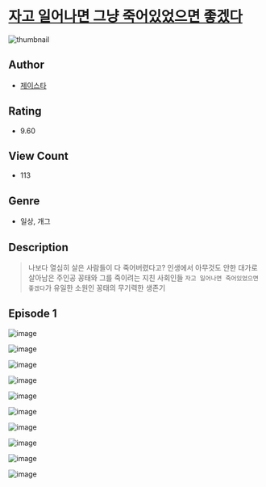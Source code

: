 # [자고 일어나면 그냥 죽어있었으면 좋겠다](https://comic.naver.com/challenge/list?titleId=810628)
![thumbnail](https://image-comic.pstatic.net/user_contents_data/challenge_comic/2023/05/24/366992/upload_4134920418016769335_480x623.jpeg)

## Author
- [제이스타](https://comic.naver.com/artistTitle?id=366992)

## Rating
- 9.60

## View Count
- 113

## Genre
- 일상, 개그

## Description
> 나보다 열심히 살은 사람들이 다 죽어버렸다고? 인생에서 아무것도 안한 대가로 살아남은 주인공 꽁태와 그를 죽이려는 지친 사회인들 `자고 일어나면 죽어있었으면 좋겠다`가 유일한 소원인 꽁태의 무기력한 생존기


## Episode 1
![image](https://image-comic.pstatic.net/user_contents_data/challenge_comic/2023/05/24/366992/upload_7076110924904543843.jpeg)

![image](https://image-comic.pstatic.net/user_contents_data/challenge_comic/2023/05/24/366992/upload_7220736291462538850.jpeg)

![image](https://image-comic.pstatic.net/user_contents_data/challenge_comic/2023/05/24/366992/upload_7162193665911382885.jpeg)

![image](https://image-comic.pstatic.net/user_contents_data/challenge_comic/2023/05/24/366992/upload_3775762749387530553.jpeg)

![image](https://image-comic.pstatic.net/user_contents_data/challenge_comic/2023/05/24/366992/upload_7018350057224614449.jpeg)

![image](https://image-comic.pstatic.net/user_contents_data/challenge_comic/2023/05/24/366992/upload_3835208932170031408.jpeg)

![image](https://image-comic.pstatic.net/user_contents_data/challenge_comic/2023/05/24/366992/upload_3978987862944212577.jpeg)

![image](https://image-comic.pstatic.net/user_contents_data/challenge_comic/2023/05/24/366992/upload_4049407206145537377.jpeg)

![image](https://image-comic.pstatic.net/user_contents_data/challenge_comic/2023/05/24/366992/upload_3774969971301508452.jpeg)

![image](https://image-comic.pstatic.net/user_contents_data/challenge_comic/2023/05/24/366992/upload_3702910393126172004.jpeg)
